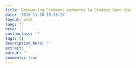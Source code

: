 ```yaml
---
title: Empowering Students remporte la Student Demo Cup
date: '2016-11-28 10:25:24'
layout: post
lang: fr
hero: ''
customclass: ''
tags: []
description_hero: ''
extrait: ''
auteur: ''
comments: true
---
```


